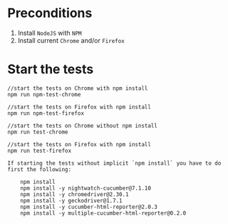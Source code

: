 # Preconditions

1. Install `NodeJS` with `NPM`
2. Install current `Chrome` and/or `Firefox`

# Start the tests

	//start the tests on Chrome with npm install
	npm run npm-test-chrome

	//start the tests on Firefox with npm install
	npm run npm-test-firefox

	//start the tests on Chrome without npm install
	npm run test-chrome

	//start the tests on Firefox with npm install
	npm run test-firefox

	If starting the tests without implicit `npm install` you have to do first the following:

		npm install
		npm install -y nightwatch-cucumber@7.1.10
		npm install -y chromedriver@2.30.1
		npm install -y geckodriver@1.7.1
		npm install -y cucumber-html-reporter@2.0.3
		npm install -y multiple-cucumber-html-reporter@0.2.0

